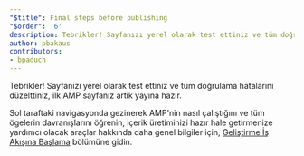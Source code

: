 ```yaml
---
"$title": Final steps before publishing
"$order": '6'
description: Tebrikler! Sayfanızı yerel olarak test ettiniz ve tüm doğrulama hatalarını düzelttiniz, ilk AMP sayfanız artık yayına hazır.
author: pbakaus
contributors:
- bpaduch
---
```


Tebrikler! Sayfanızı yerel olarak test ettiniz ve tüm doğrulama hatalarını düzelttiniz, ilk AMP sayfanız artık yayına hazır.

Sol taraftaki navigasyonda gezinerek AMP'nin nasıl çalıştığını ve tüm ögelerin davranışlarını öğrenin, içerik üretiminizi hazır hale getirmenize yardımcı olacak araçlar hakkında daha genel bilgiler için, [Geliştirme İş Akışına Başlama](https://developers.google.com/web/tools/setup/) bölümüne gidin.
